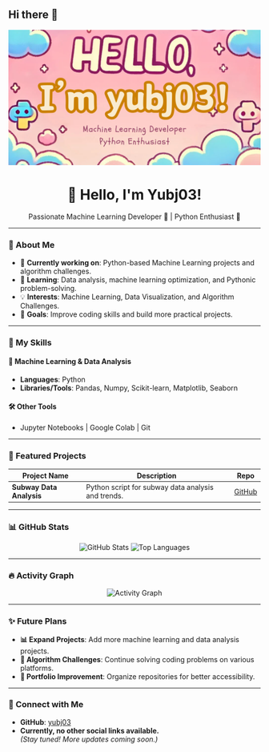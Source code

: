 ## Hi there 👋

<!-- 멋진 배너 -->
<p align="center">
  <img src="https://github.com/yubj03/yubj03/blob/main/github_banner_re.png" alt="Banner" />
</p>

<h1 align="center">👋 Hello, I'm Yubj03!</h1>

<p align="center">
  Passionate Machine Learning Developer 🚀 | Python Enthusiast 🐍  
</p>

---

### 🌟 About Me
- 🔭 **Currently working on**: Python-based Machine Learning projects and algorithm challenges.
- 🌱 **Learning**: Data analysis, machine learning optimization, and Pythonic problem-solving.
- 💡 **Interests**: Machine Learning, Data Visualization, and Algorithm Challenges.
- 🎯 **Goals**: Improve coding skills and build more practical projects.

---

### 🚀 My Skills
#### 🧠 Machine Learning & Data Analysis
- **Languages**: Python
- **Libraries/Tools**: Pandas, Numpy, Scikit-learn, Matplotlib, Seaborn

#### 🛠️ Other Tools
- Jupyter Notebooks | Google Colab | Git

---

### 📂 Featured Projects
| **Project Name**         | **Description**                                      | **Repo**                                  |
|---------------------------|-----------------------------------------------------|-------------------------------------------|
| **Subway Data Analysis**  | Python script for subway data analysis and trends.  | [GitHub](https://github.com/yubj03/subway_data) |

---

### 📊 GitHub Stats
<p align="center">
  <img src="https://github-readme-stats.vercel.app/api?username=yubj03&show_icons=true&theme=radical" alt="GitHub Stats" />
  <img src="https://github-readme-stats.vercel.app/api/top-langs/?username=yubj03&layout=compact&theme=radical" alt="Top Languages" />
</p>

---

### 🔥 Activity Graph
<p align="center">
  <img src="https://github-readme-activity-graph.vercel.app/graph?username=yubj03&theme=radical" alt="Activity Graph" />
</p>

---

### ✨ Future Plans
- **📊 Expand Projects**: Add more machine learning and data analysis projects.
- **📖 Algorithm Challenges**: Continue solving coding problems on various platforms.
- **🌟 Portfolio Improvement**: Organize repositories for better accessibility.

---

### 🤝 Connect with Me
- **GitHub**: [yubj03](https://github.com/yubj03)
- **Currently, no other social links available.**  
  *(Stay tuned! More updates coming soon.)*
